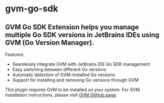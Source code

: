 # gvm-go-sdk
GVM Go SDK Extension helps you manage multiple Go SDK versions in JetBrains IDEs using GVM (Go Version Manager).
------  
Features:
* Seamlessly integrate GVM with JetBrains IDE Go SDK management</li>
* Easy switching between different Go versions</li>
* Automatic detection of GVM-installed Go versions</li>
* Support for installing and removing Go versions through GVM</li>

This plugin requires GVM to be installed on your system. For GVM installation instructions, please visit [GVM GitHub page](https://github.com/moovweb/gvm).

